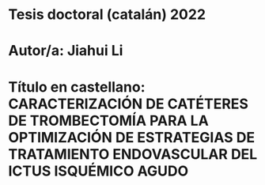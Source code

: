 # Tesis doctoral (catalán) 2022
# Autor/a: Jiahui Li
# Título en castellano: CARACTERIZACIÓN DE CATÉTERES DE TROMBECTOMÍA PARA LA OPTIMIZACIÓN DE ESTRATEGIAS DE TRATAMIENTO ENDOVASCULAR DEL ICTUS ISQUÉMICO AGUDO


